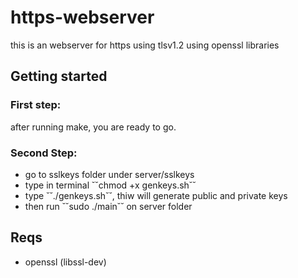 # https-webserver
this is an webserver for https using tlsv1.2 using openssl libraries

## Getting started
### First step:
after running make, you are ready to go.
### Second Step:
- go to sslkeys folder under server/sslkeys
- type in terminal ˘˘chmod +x genkeys.sh˘˘ 
- type ˘˘./genkeys.sh˘˘, thiw will generate public and private keys
- then run ˘˘sudo ./main˘˘ on server folder
## Reqs
- openssl (libssl-dev)
